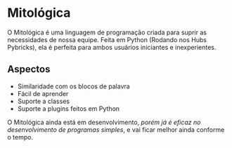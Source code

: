 # Mitológica
O Mitológica é uma linguagem de programação criada para suprir as necessidades de nossa equipe.
Feita em Python (Rodando nos Hubs Pybricks), ela é perfeita para ambos usuários iniciantes e inexperientes.
## Aspectos
- Similaridade com os blocos de palavra
- Fácil de aprender
- Suporte a classes
- Suporte a plugins feitos em Python

O Mitológica ainda está em desenvolvimento, *porém já é eficaz no desenvolvimento de programas simples*, e vai ficar melhor ainda conforme o tempo.
